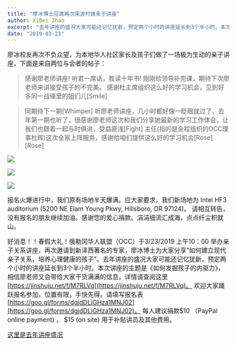 ```yaml
---
title: "廖冰博士应邀再次来波村做亲子讲座"
author: XiBei Zhao
excerpt: "去年讲座的盛况大家可能还记忆犹新，预定两个小时的讲座延长到3个半小时。本次讲座的主题是《如何发掘孩子的内驱力》，廖冰校友再次不负众望，为本地华人社区家长及孩子们上了一堂生动并极具启发性的亲子讲座，。"
date: "2019-03-23"
---
```


廖冰校友再次不负众望，为本地华人社区家长及孩子们做了一场极为生动的亲子讲座，下面是来自两位与会者的帖子：

>感谢廖老师讲座! 听君一席话，胜读十年书! 刚刚给领导补完课，期待下次廖老师来讲接受孩子的不完美。 感谢杜主席组织这么好的学习机会，见到好多同一战壕里的姐们儿[Smile]

>同期待下一期[Whimper] 听廖老师讲座，几小时都好像一眨眼就过了，去年第一期也听了，很感谢廖老师这次和我们分享她最新的学习工作体会，让我们也跟着一起与时俱进，受益匪浅[Fight]  主任(指的是全程组织的OCC理事杜辉)这次全家上阵服务，感谢给咱们提供这么好的学习机会[Rose][Rose]


![](https://res.cloudinary.com/dhngj18do/image/upload/f_auto,q_auto/v1/images/a422bb60c809c93ba8bbcafacc829028)

![](https://res.cloudinary.com/dhngj18do/image/upload/f_auto,q_auto/v1/images/3e96597f581f2970117aceb329ff165e.jpg)

![](https://res.cloudinary.com/dhngj18do/image/upload/f_auto,q_auto/v1/images/divider)

报名火爆进行中，我们原有场地半天爆满。应大家要求，我们新场地为 Intel HF3 auditorium (5200 NE Elam Young Pkwy, Hillsboro, OR 97124)。 请相互转告，没有报名的朋友继续加油。感谢您的爱心捐款。涓涓细流汇成海，点点纤尘积就山。

好消息！！春假大礼！俄勒冈华人联盟（OCC）于3/23/2019 上午10：00 举办亲子关系讲座，再次邀请到新泽西著名的专家，廖冰博士为大家分享“如何建立现代亲子关系，培养心理健康的孩子”。去年讲座的盛况大家可能还记忆犹新，预定两个小时的讲座延长到3个半小时。本次讲座的主题是《如何发掘孩子的内驱力》，相信廖老师又会带给大家干货满满的信息，详情请查阅这里 [https://jinshuju.net/f/M7RLVq](https://jinshuju.net/f/M7RLVq)。 欢迎大家踊跃报名参加，位置有限，手快先得。请填写报名表 [https://goo.gl/forms/dgjdDLiGHza1MNJ02](https://goo.gl/forms/dgjdDLiGHza1MNJ02)。 每人建议捐款$10 （PayPal online payment) ， $15 (on site) 用于补贴讲员及其他费用。

[这里是去年讲座盛况](http://pdxchinese.org/liao-bing-seminar-2018/)
